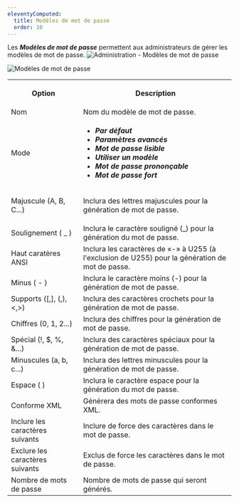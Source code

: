 ```yaml
---
eleventyComputed:
  title: Modèles de mot de passe
  order: 10
---
```

Les ***Modèles de mot de passe*** permettent aux administrateurs de gérer les modèles de mot de passe.
![Administration - Modèles de mot de passe](https://cdnweb.devolutions.net/docs/fr/server/clip10401.png)

![Modèles de mot de passe](https://cdnweb.devolutions.net/docs/fr/server/clip10402.png)

<table>
	<tr>
		<th>

Option
		</th>
		<th>
Description
		</th>
	</tr>
	<tr>
		<td>
Nom
		</td>
		<td>
Nom du modèle de mot de passe.
		</td>
	</tr>
	<tr>
		<td>
Mode
		</td>
		<td>
* ***Par défaut***
* ***Paramètres avancés***
* ***Mot de passe lisible***
* ***Utiliser un modèle***
* ***Mot de passe prononçable***
* ***Mot de passe fort***
		</td>
	</tr>
	<tr>
		<td>
Majuscule (A, B, C...)
		</td>
		<td>
Inclura des lettres majuscules pour la génération de mot de passe.
		</td>
	</tr>
	<tr>
		<td>
Soulignement ( _ )
		</td>
		<td>
Inclura le caractère souligné (_) pour la génération du mot de passe.
		</td>
	</tr>
	<tr>
		<td>
Haut caratères ANSI
		</td>
		<td>
Inclura les caractères de «-» à U255 (à l'exclusion de U255) pour la génération de mot de passe.
		</td>
	</tr>
	<tr>
		<td>
Minus ( - )
		</td>
		<td>
Inclura le caractère moins (-) pour la génération de mot de passe.
		</td>
	</tr>
	<tr>
		<td>
Supports ([,], (,), <,>)
		</td>
		<td>
Inclura des caractères crochets pour la génération de mot de passe.
		</td>
	</tr>
	<tr>
		<td>
Chiffres (0, 1, 2...)
		</td>
		<td>
Inclura des chiffres pour la génération de mot de passe.
		</td>
	</tr>
	<tr>
		<td>
Spécial (!, $, %, &...)
		</td>
		<td>
Inclura des caractères spéciaux pour la génération de mot de passe.
		</td>
	</tr>
	<tr>
		<td>
Minuscules (a, b, c...)
		</td>
		<td>
Inclura des lettres minuscules pour la génération de mot de passe.
		</td>
	</tr>
	<tr>
		<td>
Espace ( )
		</td>
		<td>
Inclura le caractère espace pour la génération du mot de passe.
		</td>
	</tr>
	<tr>
		<td>
Conforme XML
		</td>
		<td>
Générera des mots de passe conformes XML.
		</td>
	</tr>
	<tr>
		<td>
Inclure les caractères suivants
		</td>
		<td>
Inclure de force des caractères dans le mot de passe.
		</td>
	</tr>
	<tr>
		<td>
Exclure les caractères suivants
		</td>
		<td>
Exclus de force les caractères dans le mot de passe.
		</td>
	</tr>
	<tr>
		<td>
Nombre de mots de passe
		</td>
		<td>
Nombre de mots de passe qui seront générés.
		</td>
	</tr>
</table>
